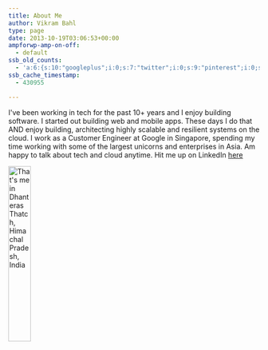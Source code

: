 ```yaml
---
title: About Me
author: Vikram Bahl
type: page
date: 2013-10-19T03:06:53+00:00
ampforwp-amp-on-off:
  - default
ssb_old_counts:
  - 'a:6:{s:10:"googleplus";i:0;s:7:"twitter";i:0;s:9:"pinterest";i:0;s:7:"fbshare";i:0;s:8:"linkedin";i:0;s:6:"reddit";i:0;}'
ssb_cache_timestamp:
  - 430955

---
```

I've been working in tech for the past 10+ years and I enjoy building software. I started out building web and mobile apps. These days I do that AND enjoy building, architecting highly scalable and resilient systems on the cloud. I work as a Customer Engineer at Google in Singapore, spending my time working with some of the largest unicorns and enterprises in Asia. Am happy to talk about tech and cloud anytime. Hit me up on LinkedIn [here](https://www.linkedin.com/in/vikram-bahl-0668bb1b/)

<img src="/images/vikram-bahl.jpg" alt="That's me in Dhanteras Thatch, Himachal Pradesh, India" width="30%" height="30%">